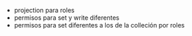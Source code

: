 - projection para roles
- permisos para set y write diferentes
- permisos para set diferentes a los de la colleción por roles
